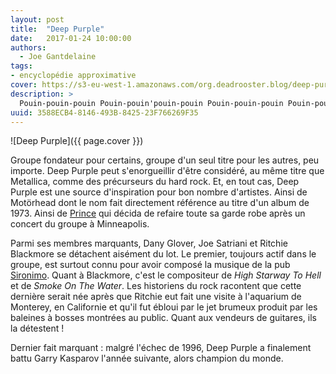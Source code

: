 ```yaml
---
layout: post
title:  "Deep Purple"
date:   2017-01-24 10:00:00
authors:
  - Joe Gantdelaine
tags:
- encyclopédie approximative
cover: https://s3-eu-west-1.amazonaws.com/org.deadrooster.blog/deep-purple-smoke-water.jpg
description: >
  Pouin-pouin-pouin Pouin-pouin'pouin-pouin Pouin-pouin-pouin Pouin-pouiiiiin
uuid: 3588ECB4-8146-493B-8425-23F766269F35
---
```


![Deep Purple]({{ page.cover }})

Groupe fondateur pour certains, groupe d'un seul titre pour les autres, peu
importe. Deep Purple peut s'enorgueillir d'être considéré, au même
titre que Metallica, comme des précurseurs du hard rock. Et, en tout
cas, Deep Purple est une source d'inspiration pour bon nombre
d'artistes. Ainsi de Motörhead dont le nom fait directement référence au
titre d'un album de 1973. Ainsi de [Prince][prince] qui décida de refaire toute sa garde
robe après un concert du groupe à Minneapolis.

Parmi ses membres marquants, Dany Glover, Joe Satriani et Ritchie
Blackmore se détachent aisément du lot. Le premier, toujours actif dans
le groupe, est surtout connu pour avoir composé la musique de la pub
[Sironimo][sironimo].
Quant à Blackmore, c'est le compositeur de *High Starway To Hell* et de
*Smoke On The Water*. Les historiens du rock racontent que cette dernière
serait née après que Ritchie eut fait une visite à l'aquarium de
Monterey, en Californie et qu'il fut ébloui par le jet brumeux produit
par les baleines à bosses montrées au public. Quant aux vendeurs de
guitares, ils la détestent !

Dernier fait marquant : malgré l'échec de 1996, Deep Purple a finalement
battu Garry Kasparov l'année suivante, alors champion du monde.

[prince]: http://www.deadrooster.org/Prince
[sironimo]: https://www.youtube.com/watch?v=hYWrobj7Rws

